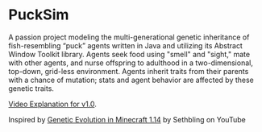 # PuckSim

A passion project modeling the multi-generational genetic inheritance of fish-resembling “puck” agents written in Java and utilizing its Abstract Window Toolkit library.
Agents seek food using "smell" and "sight," mate with other agents, and nurse offspring to adulthood in a two-dimensional, top-down, grid-less environment. Agents inherit traits from their parents with a chance of mutation; stats and agent behavior are affected by these genetic traits.

[Video Explanation for v1.0](https://youtu.be/AvIlGguYQxE).

Inspired by [Genetic Evolution in Minecraft 1.14](https://www.youtube.com/watch?v=9aIp5DdnKwM) by Sethbling on YouTube
